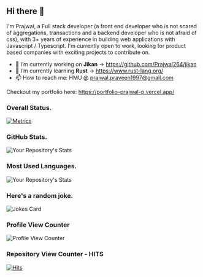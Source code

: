 ## Hi there 👋

I'm Prajwal, a Full stack developer (a front end developer who is not scared of aggregations, transactions and a backend developer who is not afraid of css), with 3+ years of experience in building web applications with Javascript / Typescript. I'm currently open to work, looking for product based companies with exciting projects to contribute on.

- 🔭 I’m currently working on **Jikan** -> https://github.com/Prajwal264/jikan
- 🌱 I’m currently learning **Rust** -> https://www.rust-lang.org/
- 📫 How to reach me: HMU @ prajwal.praveen1997@gmail.com

Checkout my portfolio here: https://portfolio-prajwal-p.vercel.app/

### Overall Status.
[![Metrics](https://metrics.lecoq.io/Prajwal264?template=classic&base.indepth=true&repositories.forks=true&repositories.affiliations=Realocity&isocalendar=1&languages=1&followup=1&people=1&activity=1&achievements=1&notable=1&lines=1&repositories=1&introduction=1&base.indepth=true&base.hireable=false&repositories=100&repositories.batch=100&repositories.forks=true&repositories.affiliations=Realocity&isocalendar.duration=half-year&languages.limit=8&languages.threshold=0%25&languages.other=false&languages.colors=github&languages.sections=most-used&languages.indepth=false&languages.analysis.timeout=15&languages.categories=markup%2C%20programming&languages.recent.categories=markup%2C%20programming&languages.recent.load=300&languages.recent.days=14&followup.sections=repositories&followup.indepth=false&people.limit=24&people.identicons=false&people.identicons.hide=false&people.size=28&people.types=followers%2C%20following&people.shuffle=false&activity.limit=5&activity.load=300&activity.days=14&activity.visibility=all&activity.timestamps=false&activity.filter=all&achievements.threshold=X&achievements.secrets=false&achievements.display=compact&achievements.limit=0&notable.from=organization&notable.repositories=false&notable.indepth=false&notable.types=commit&introduction.title=false&config.timezone=Asia%2FCalcutta&config.twemoji=true&config.octicon=true)](http://portfolio-prajwal-p.vercel.app/)


### GitHub Stats.
![Your Repository's Stats](https://github-readme-stats.vercel.app/api?username=Prajwal264&show_icons=true)

### Most Used Languages.
![Your Repository's Stats](https://github-readme-stats.vercel.app/api/top-langs/?username=Prajwal264&theme=blue-green)

### Here's a random joke.
![Jokes Card](https://readme-jokes.vercel.app/api)

### Profile View Counter
![Profile View Counter](https://komarev.com/ghpvc/?username=Prajwal264)

### Repository View Counter - HITS
[![Hits](https://hits.seeyoufarm.com/api/count/incr/badge.svg?url=https%3A%2F%2Fgithub.com%2FPrajwal264%2Fportfolio&count_bg=%2379C83D&title_bg=%23555555&icon=&icon_color=%23E7E7E7&title=hits&edge_flat=false)](https://hits.seeyoufarm.com)
